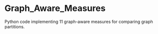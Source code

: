 # Graph_Aware_Measures
Python code implementing 11 graph-aware measures for comparing graph partitions.
